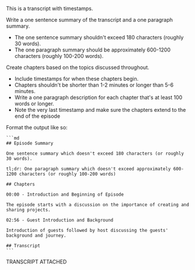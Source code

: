 This is a transcript with timestamps.

Write a one sentence summary of the transcript and a one paragraph summary.
  - The one sentence summary shouldn't exceed 180 characters (roughly 30 words).
  - The one paragraph summary should be approximately 600-1200 characters (roughly 100-200 words).

Create chapters based on the topics discussed throughout.
  - Include timestamps for when these chapters begin.
  - Chapters shouldn't be shorter than 1-2 minutes or longer than 5-6 minutes.
  - Write a one paragraph description for each chapter that's at least 100 words or longer.
  - Note the very last timestamp and make sure the chapters extend to the end of the episode

Format the output like so:

    ```md
    ## Episode Summary

    One sentence summary which doesn't exceed 180 characters (or roughly 30 words).

    tl;dr: One paragraph summary which doesn't exceed approximately 600-1200 characters (or roughly 100-200 words)

    ## Chapters

    00:00 - Introduction and Beginning of Episode

    The episode starts with a discussion on the importance of creating and sharing projects.

    02:56 - Guest Introduction and Background

    Introduction of guests followed by host discussing the guests' background and journey.

    ## Transcript
    ```

TRANSCRIPT ATTACHED

